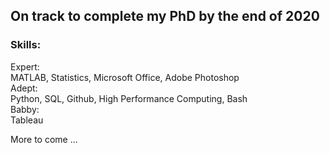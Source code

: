 ## On track to complete my PhD by the end of 2020 
  
### Skills:
Expert:   
    MATLAB, Statistics, Microsoft Office, Adobe Photoshop  
Adept:  
    Python, SQL, Github, High Performance Computing, Bash  
Babby:  
    Tableau
    
More to come ...
